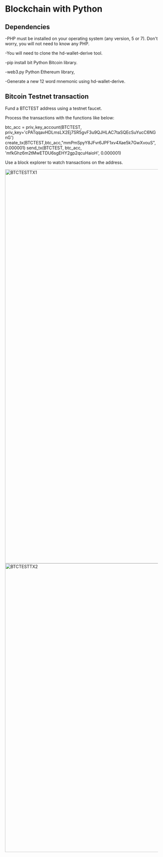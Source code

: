 # Blockchain with Python

## Dependencies


-PHP must be installed on your operating system (any version, 5 or 7). Don't worry, you will not need to know any PHP.


-You will need to clone the hd-wallet-derive tool.


-pip install bit Python Bitcoin library.


-web3.py Python Ethereum library,

-Generate a new 12 word mnemonic using hd-wallet-derive.

## Bitcoin Testnet transaction

Fund a BTCTEST address using a testnet faucet.

Process the transactions with the functions like below:

btc_acc = priv_key_account(BTCTEST, priv_key='cPATqqavHDLmsLX2Ej7SR5gvF3u9QJHLAC7taSQEcSuYucC6NGnG')
create_tx(BTCTEST,btc_acc,"mmPmSpyY8JFvr6JPF1xv4Xae5k7GwXvouS", 0.000001)
send_tx(BTCTEST, btc_acc, 'mfkGhz6m2tMwETDU6sgEHY2gp2qcuHaioH', 0.000001)

Use a block explorer to watch transactions on the address.

<img width="1298" alt="BTCTESTTX1" src="https://user-images.githubusercontent.com/20588107/109407561-0c3a9b00-793f-11eb-985d-b79a571bc26f.png">
<img width="951" alt="BTCTESTTX2" src="https://user-images.githubusercontent.com/20588107/109407557-ffb64280-793e-11eb-9c06-7ba196c28a3e.png">
